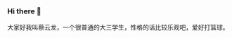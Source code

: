 ### Hi there 👋
大家好我叫蔡云龙，一个很普通的大三学生，性格的话比较乐观吧，爱好打篮球。
<!--
**211806153/211806153** is a ✨ _special_ ✨ repository because its `README.md` (this file) appears on your GitHub profile.

Here are some ideas to get you started:

- 🔭 I’m currently working on ...
- 🌱 I’m currently learning ...
- 👯 I’m looking to collaborate on ...
- 🤔 I’m looking for help with ...
- 💬 Ask me about ...
- 📫 How to reach me: ...
- 😄 Pronouns: ...
- ⚡ Fun fact: ...
-->
